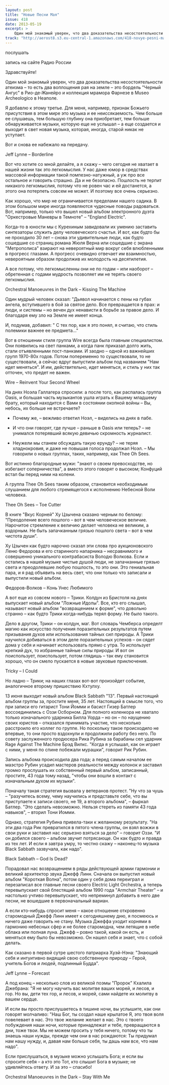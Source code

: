 ```yaml
---
layout: post
title: "Новые Песни Мая"
issue: 418
date: 2013-05-19
excerpt: >
    Один мой знакомый уверен, что два доказательства несостоятельности атеизма – то есть два воплощения рая на земле – это бордель "Черный Ангус" в Рио-де-Жанейро и коллекция мрамора Фарнезе в Museo Archeologico в Неаполе.
track: "http://aerost8.s3.eu-central-1.amazonaws.com/418-novye-pesni-maja.mp3"
---
```


послушать

запись на сайте Радио России

Здравствуйте!

Один мой знакомый уверен, что два доказательства несостоятельности атеизма – то есть два воплощения рая на земле – это бордель "Черный Ангус" в Рио-де-Жанейро и коллекция мрамора Фарнезе в Museo Archeologico в Неаполе.

Я добавлю к этому третье. Для меня, например, признак Божьего присутствия в этом мире это музыка и ее неиссякаемость. Чем больше ее слушаешь, тем большую глубину она приобретает, тем больше обнаруживается музыки, которую еще не услышал – а еще создается и выходит в свет новая музыка, которая, иногда, старой никак не уступает.

Вот и снова ее набежало на передачу.

Jeff Lynne – Borderline

Вот что хотите со мной делайте, а я скажу – чего сегодня не хватает в нашей жизни так это легкомыслия. У нас даже юмор в средствах массовой информации такой помпезно-натужный, а уж про все остальное и говорить страшно. Да и не безопасно. Пошлость не терпит никакого легкомыслия, потому что не ровен час и ей достанется, а этого она потерпеть совсем не может. И поэтому все очень серьезно.

Как хорошо, что мир не ограничивается пределами нашего садика. В этом большом мире иногда появляются чудесные поводы радоваться. Вот, например, только что вышел новый альбом электронного дуэта "Оркестровые Маневры в Темноте" – "England Electric".

Когда-то в юности мы с Курехиным завидовали их умению заставить синтезаторы служить делу человеческого счастья. И вот, как будто бы не проходило 30 лет – снова эти удивительные люди, как будто сошедшие со страниц романа Жюля Верна или сошедшие с экрана "Метрополиса" взирают на невероятный мир вокруг себя влюбленными в прогресс глазами. А прогресс очевидно отвечает им взаимностью, невероятным образом продолжив их молодость на десятилетия.

А все потому, что легкомысленны они не по годам – или наоборот – обретенная с годами мудрость позволяет им не терять своего легкомыслия.

Orchestral Manoeuvres in the Dark – Kissing The Machine

Один мудрый человек сказал: "Дьявол начинается с пены на губах ангела, вступившего в бой за святое дело. Все превращается в прах: и люди, и системы – но вечен дух ненависти в борьбе за правое дело. И благодаря ему зло на Земле не имеет конца.

И, подумав, добавил: " С тех пор, как я это понял, я считаю, что стиль полемики важнее ее предмета..."

Вот в отношении стиля группа Wire всегда была главным специалистом. Они появились на свет панками, а когда панк приказал долго жить, стали отъявленными пост-панками. И заодно – одной из важнейших групп 1970-80х годов. Потом попеременно то существовали, то не существовали, а сейчас вдруг выпустили альбом под названием "Нам идет меняться". И им, действительно, идет меняться, и стиль у них так отточен, что предет не важен.

Wire – Reinvent Your Second Wheel

На днях Ноэла Галлагера спросили: а после того, как распалась группа Oasis, и большая часть музыкантов ушла играть к Вашему младшему брату, который находится с Вами в состоянии окопной войны – Вы, небось, их больше не встречаете?

- Почему же, – вежливо ответил Ноэл, – виделись на днях в пабе.

- И что они говорят, где лучше – раньше в Oasis или теперь? – не унимался потерявший всякую девичью скромность журналист.

- Неужели мы станем обсуждать такую ерунду? – не теряя хладнокровия, и даже не повышая голоса продолжал Ноэл. – Мы говорили о новых группах, таких, например, как Thee Oh Sees.

Вот истинно благородные мужи: "знают о своем превосходстве, но избегают соперничества", а вместо этого говорят о высоком; Конфуций встал бы перед ними на колени.

А группа Thee Oh Sees таким образом, становится необходимым слушанием для любого стремящегося к исполнению Небесной Воли человека.

Thee Oh Sees – Toe Cutter

В книге "Вкус Корней" Ху Цзычена сказано черным по белому: "Преодоление всего пошлого – вот в чем человеческое величие. Нарочитое стремление к величию делает человека не великим, а вздорным. Не быть запачканным грязью пошлого света – вот в чем чистота души".

Ху Цзычен как будто нарочно сказал эти слова про аукционовского Леню Федорова и его старинного напарника – несравнимого и совершенно уникального контрабасиста Володю Волкова. Если и остались в нашей музыке чистые душой люди, не запачканные грязью света и преодолевшие любую пошлость, то это они. Это гениальная пара, и я рад объявить на весь свет, что они только что записали и выпустили новый альбом.

Федоров-Волков – Конь Унес Любимого

А вот еще из совсем нового – Трики. Колдун из Бристоля на днях выпускает новый альбом "Ложные Идолы". Все, кто его слышал, называют новый альбом "возвращением к форме", что довольно странно – как будто Трики когда-нибудь терял форму. Не было такого.

Дело в другом, Трики – он колдун, маг. Вот словарь Чемберса определт магию как искусство получения поразительных результатов путем призывания духов или использования тайных сил природы. А Трики научился добиваться в этом деле поразительных успехов – он сядет дома у себя и начинает использовать прямо с утра. То использует крепкий дух, то избранные тайные силы природы: И вот он поиспользует, поиспользует, потом глядишь – так ему становится хорошо, что он смело пускается в новые звуковые приключения.

Tricky – I Could

Но ладно – Трики; на наших глазах вот-вот произойдет событие, аналогичное второму пришествию Кхтулху.

13 июня выходит новый альбом Black Sabbath "13". Первый настоящий альбом группы за, простите меня, 35 лет. Настоящий в смысле того, что при записи его гитарист Тони Йомми и басист Гизер Батлер воссоединились с Оззи Осборном. Для полного коленкора не хватало только изначального ударника Билла Уорда – но он – по наущению своих юристов – отказался принимать участие, что несколько расстроило его коллег по группе. Но поскольку такое происходило не впервые, то они просто вздохнули и продолжили работу без него. По совету заслуженного продюсера Рика Рубина за барабаны сел ударник Rage Against The Machine Брэд Вилкс. "Когда я услышал, как он играет с ними, у меня по спине побежали мурашки", говорит Рик Рубин.

Запись альбома происходила два года; а перед самым началом ее маэстро Рубин усадил мастеров реальности между колонок и заставил громко прослушать их собственный первый альбом, записанный, простите, 43 года тому назад, "чтобы они вошли в контакт с изначальным духом их музыки".

Поначалу такая стратегия вызвала у ветеранов протест. "Ну что за чушь – "разучитесь всему, чему научились и представьте себе, что вы приступаете к записи своего, не 19, а второго альбома", – фыркал Батлер. "Это сделать невозможно. Нельзя стереть из памяти 43 года навыков", – вторил Тони Иомми.

Однако, стратегия Рубина привела-таки к желанному результату. "На эти два года Рик превратился в пятого члена группы, он взял вожжи в свои руки и заставил нас серьезно взяться за дело" – говорит Оззи. "И он добился своего – альбом звучит потрясающе. Он как будто и правда из тех лет. И если я завтра умру, то честно скажу – наконец-то музыка Black Sabbath зазвучала, как надо".

Black Sabbath – God Is Dead?

Порадовал нас возвращением в ряды действующей армии гармонии и великий архитектор звука Джефф Линн. Сначала он выпустил новый альбом "Короткая Волна", потом один у себя дома переиграл и перезаписал все главные песни своего Electric Light Orchestra, а теперь перевыпускает свой блестящий альбом 1990 года "Armchair Theater" – и настолько учтиво перевыпускает, что непреминул добавить в него две песни, не вошедшие в первоначальный вариан.

А если кто-нибудь спросит меня – какое отношение откровенно старомодный Джефф Линн имеет к сегодняшнему дню, я посмеюсь и ничего даже говорить не стану. Музыка Джеффа уходит корнями в гармонию небесных сфер и не более старомодна, чем летящие в небе облака или полная луна. Джефф – ровно такой, какой он есть, и меняться ему было бы невозможно. Он нашел себя и знает, что с собой делать.

Как сказано в первой сутре шестого патриарха Хуэй-Нэна: "Знающий себя и интуитивно видящий свою собственную природу – Герой, учитель Богов и людей, подлинный Будда".

Jeff Lynne – Forecast

А под конец – несколько слов из великой поэмы "Пророк" Кхалила Джебрана: "Я не могу научить вас молитве ваших морей, и лесов, и гор. Но вы, дети тех гор, и лесов, и морей, сами найдете их молитву в вашем сердце.

И если вы просто прислушаетесь в тишине ночи, вы услышите, как они говорят молчаливо: "Наш Бог, ты создал наше крылатое Я, это твоя воля повелевает в нас. Это твое желание желает в нас. Это с твоего побуждения наши ночи, которые принадлежат и тебе, превращаются в дни, тоже твои. Мы не можем просить у тебя ничего, потому что ты знаешь наши нужды, прежде чем они в нас рождаются: Ты придумал нам нашу нужду, и, давая нам больше себя, ты дашь нам все, что нам надо".

Если прислушаться, в музыке можно услышать Бога; и если вы спросите себя – а кто это Тот, кто слышит Бога в музыке; не удивляйтесь ответу. И за это – спасибо!

Orchestral Manoeuvres in the Dark – Stay With Me
